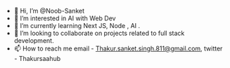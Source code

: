 - 👋 Hi, I’m @Noob-Sanket
- 👀 I’m interested in AI with Web Dev
- 🌱 I’m currently learning Next JS, Node , AI . 
- 💞️ I’m looking to collaborate on projects related to full stack development.
- 📫 How to reach me email - Thakur.sanket.singh.811@gmail.com, twitter - Thakursaahub 

<!---
Noob-Sanket/Noob-Sanket is a ✨ special ✨ repository because its `README.md` (this file) appears on your GitHub profile.
You can click the Preview link to take a look at your changes.
--->

